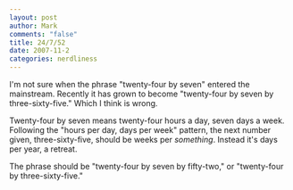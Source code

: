```yaml
--- 
layout: post
author: Mark
comments: "false"
title: 24/7/52
date: 2007-11-2
categories: nerdliness
---
```

I'm not sure when the phrase "twenty-four by seven" entered the mainstream.  Recently it has grown to become "twenty-four by seven by three-sixty-five."  Which I think is wrong.

Twenty-four by seven means twenty-four hours a day, seven days a week.  Following the "hours per day, days per week" pattern, the next number given, three-sixty-five, should be weeks per <i>something</i>.  Instead it's days per year, a retreat.

The phrase should be "twenty-four by seven by fifty-two," or "twenty-four by three-sixty-five."
